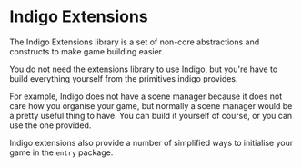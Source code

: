 # Indigo Extensions

The Indigo Extensions library is a set of non-core abstractions and constructs to make game building easier.

You do not need the extensions library to use Indigo, but you're have to build everything yourself from the primitives indigo provides.

For example, Indigo does not have a scene manager because it does not care how you organise your game, but normally a scene manager would be a pretty useful thing to have. You can build it yourself of course, or you can use the one provided.

Indigo extensions also provide a number of simplified ways to initialise your game in the `entry` package. 